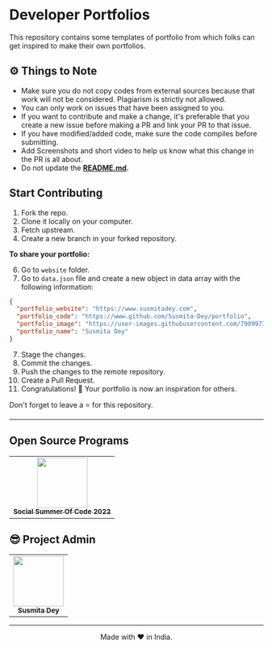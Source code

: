 # Developer Portfolios
This repository contains some templates of portfolio from which folks can get inspired to make their own portfolios.

## ⚙️ Things to Note

* Make sure you do not copy codes from external sources because that work will not be considered. Plagiarism is strictly not allowed.
* You can only work on issues that have been assigned to you.
* If you want to contribute and make a change, it's preferable that you create a new issue before making a PR and link your PR to that issue.
* If you have modified/added code, make sure the code compiles before submitting.
* Add Screenshots and short video to help us know what this change in the PR is all about. 
* Do not update the **[README.md](https://github.com/opensourcecommunity-hub/developer-portfolios/blob/main/README.md).**

## Start Contributing
1. Fork the repo.
2. Clone it locally on your computer.
3. Fetch upstream.
4. Create a new branch in your forked repository.

**To share your portfolio:**

6. Go to `website` folder.
7. Go to `data.json` file and create a new object in data array with the following information:
```json
{
  "portfolio_website": "https://www.susmitadey.com",
  "portfolio_code": "https://www.github.com/Susmita-Dey/portfolio",
  "portfolio_image": "https://user-images.githubusercontent.com/79099734/169740427-71b913c0-a69b-4c9a-a1df-8191813a6cc3.jpg",
  "portfolio_name": "Susmita Dey"
}
```

7. Stage the changes.
8. Commit the changes.
9. Push the changes to the remote repository.
10. Create a Pull Request.
11. Congratulations! 🙌 Your portfolio is now an inspiration for others.

Don't forget to leave a ⭐ for this repository.

---

## Open Source Programs
 
<table>
<tr>
 <td align="center">
<a href="https://ssoc.devfolio.co/"><img src="https://user-images.githubusercontent.com/72400676/182021806-e7439fdd-8f9b-46a6-a1da-0bf731bbe379.png" width=100px height=100px /><br /><sub><b>Social Summer Of Code 2022</b></sub></a>
 </td>
 </tr>
</table>

## 😎 Project Admin

<table>
  <tr>
<td align="center"><a href="https://github.com/Susmita-Dey"><img src="https://avatars.githubusercontent.com/u/79099734?v=4" width="100px;" alt=""/><br /><sub><b>Susmita Dey</b></sub></a></td>
  </tr>
</table>

---

<p align="center">Made with ❤️ in India.</p>
